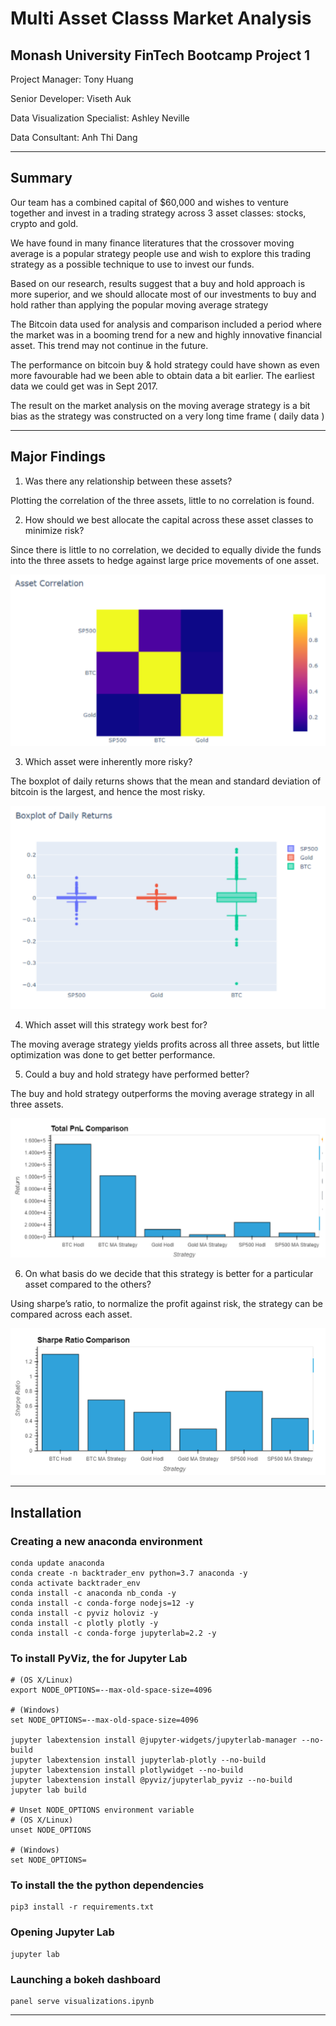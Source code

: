 # Multi Asset Classs Market Analysis
## Monash University FinTech Bootcamp Project 1
Project Manager: Tony Huang

Senior Developer: Viseth Auk

Data Visualization Specialist: Ashley Neville

Data Consultant: Anh Thi Dang

---
## Summary
Our team has a combined capital of $60,000 and wishes to venture together and invest in a trading strategy across 3 asset classes: stocks, crypto and gold.

We have found in many finance literatures that the crossover moving average is a popular strategy people use and wish to explore this trading strategy as a possible technique to use to invest our funds.

Based on our research, results suggest that a buy and hold approach is more superior, and we should allocate most of our investments to buy and hold rather than applying the popular  moving average strategy

The Bitcoin data used for analysis and comparison included  a period where the market was in a booming trend for a new and highly innovative financial asset. This trend may not continue in the future.

The performance on bitcoin buy & hold strategy could have shown as even more favourable had we been able to obtain data a bit earlier. The earliest data we could get was in Sept 2017.

The result on the market analysis on the moving average strategy is a bit bias as the strategy was constructed on a very long time frame ( daily data )

---

## Major Findings
1. Was there any relationship between these assets?

Plotting the correlation of the three assets, little to no correlation is found.


2. How should we best allocate the capital across these asset classes to minimize risk?

Since there is little to no correlation, we decided to equally divide the funds into the three assets to hedge against large price movements of one asset.

![](/images/asset_correlation.PNG)

3. Which asset were inherently more risky?

The boxplot of daily returns shows that the mean and standard deviation of bitcoin is the largest, and hence the most risky.

![](/images/daily_return_boxplot.PNG)

4. Which asset will this strategy work best for?

The moving average strategy yields profits across all three assets, but little optimization was done to get better performance.

5. Could a buy and hold strategy have performed better?

The buy and hold strategy outperforms the moving average strategy in all three assets.

![](/images/pnl.PNG)

6. On what basis do we decide that this strategy is better for a 
particular asset compared to the others?

Using sharpe’s ratio, to normalize the profit against risk, the strategy can be compared across each asset.

![](/images/sharpe_ratio.PNG)

---
## Installation
### Creating a new anaconda environment
```shell
conda update anaconda
conda create -n backtrader_env python=3.7 anaconda -y
conda activate backtrader_env
conda install -c anaconda nb_conda -y
conda install -c conda-forge nodejs=12 -y
conda install -c pyviz holoviz -y
conda install -c plotly plotly -y
conda install -c conda-forge jupyterlab=2.2 -y
```
### To install PyViz, the for Jupyter Lab
```shell
# (OS X/Linux)
export NODE_OPTIONS=--max-old-space-size=4096

# (Windows)
set NODE_OPTIONS=--max-old-space-size=4096

jupyter labextension install @jupyter-widgets/jupyterlab-manager --no-build
jupyter labextension install jupyterlab-plotly --no-build
jupyter labextension install plotlywidget --no-build
jupyter labextension install @pyviz/jupyterlab_pyviz --no-build
jupyter lab build

# Unset NODE_OPTIONS environment variable
# (OS X/Linux)
unset NODE_OPTIONS

# (Windows)
set NODE_OPTIONS=
```
### To install the the python dependencies
```shell
pip3 install -r requirements.txt
```
### Opening Jupyter Lab
```shell
jupyter lab
```

### Launching a bokeh dashboard
```shell
panel serve visualizations.ipynb
```

---

<!-- **Multi Asset Class Market Analysis**

**Team Members
Anh Thi Dang
Tony Huang
Viseth Auk
Ashley Neville

**Project Description 
The purpose of this project is to analyse three different asset classes and apply the same trading strategy across the asset classes to determine

**Research question to answer
Divise a trading algorithm and see how it performs across three different asset classes (Stocks, Crypto, Gold)


**Datasets to be Used
Data sets from the last 5 years to be used for;
Stocks - S&P 500
Crypto - Bitcoin/USDT
Gold

In addition we will apply out of sample testing to ensure performance of strategy is consistent with in sample testing. 


**breakdown of tasks
Tony - project manager, initial backtrader implementation 
Ash - visualization, pulling api data
Viseth - documentation, code reviewing 
Anh - dashboards, pulling api data -->
